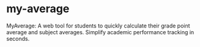 # my-average
MyAverage: A web tool for students to quickly calculate their grade point average and subject averages. Simplify academic performance tracking in seconds.
